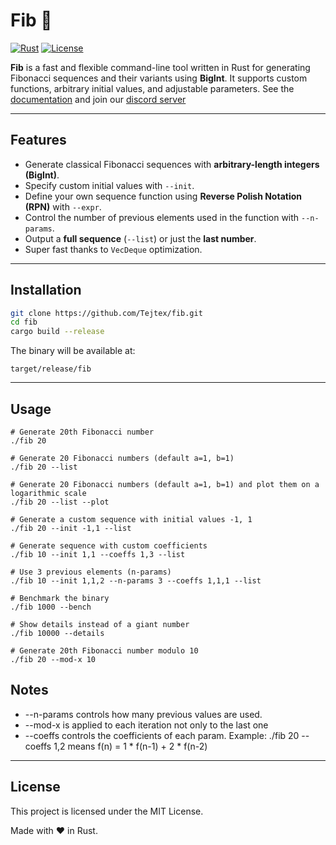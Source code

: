 # Fib 🚀

[![Rust](https://img.shields.io/badge/rust-1.70+-orange?logo=rust)](https://www.rust-lang.org/)
[![License](https://img.shields.io/badge/license-MIT-blue.svg)](LICENSE)

**Fib** is a fast and flexible command-line tool written in Rust for generating Fibonacci sequences and their variants using **BigInt**. It supports custom functions, arbitrary initial values, and adjustable parameters.
See the [documentation](https://tejtex.github.io/fib) and join our [discord server](https://discord.gg/yhRanS6Z8w)

---

## Features

- Generate classical Fibonacci sequences with **arbitrary-length integers (BigInt)**.
- Specify custom initial values with `--init`.
- Define your own sequence function using **Reverse Polish Notation (RPN)** with `--expr`.
- Control the number of previous elements used in the function with `--n-params`.
- Output a **full sequence** (`--list`) or just the **last number**.
- Super fast thanks to `VecDeque` optimization.

---

## Installation

```bash
git clone https://github.com/Tejtex/fib.git
cd fib
cargo build --release
```
The binary will be available at:

`target/release/fib`

---

## Usage
```
# Generate 20th Fibonacci number
./fib 20

# Generate 20 Fibonacci numbers (default a=1, b=1)
./fib 20 --list

# Generate 20 Fibonacci numbers (default a=1, b=1) and plot them on a logarithmic scale
./fib 20 --list --plot

# Generate a custom sequence with initial values -1, 1
./fib 20 --init -1,1 --list

# Generate sequence with custom coefficients
./fib 10 --init 1,1 --coeffs 1,3 --list

# Use 3 previous elements (n-params)
./fib 10 --init 1,1,2 --n-params 3 --coeffs 1,1,1 --list

# Benchmark the binary
./fib 1000 --bench

# Show details instead of a giant number
./fib 10000 --details

# Generate 20th Fibonacci number modulo 10
./fib 20 --mod-x 10
```
## Notes
- --n-params controls how many previous values are used.
- --mod-x is applied to each iteration not only to the last one
- --coeffs controls the coefficients of each param. Example: ./fib 20 --coeffs 1,2 means f(n) = 1 * f(n-1) + 2 * f(n-2)


---
## License
This project is licensed under the MIT License.

Made with ❤️ in Rust.